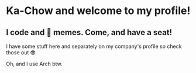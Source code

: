 <h1>Ka-Chow and welcome to my profile!</h1>
<h2>I code and 🍲 memes. Come, and have a seat!</h2>

<p>I have some stuff here and separately on my company's profile so check those out 😎</p>

<p>Oh, and I use Arch btw.</p>
